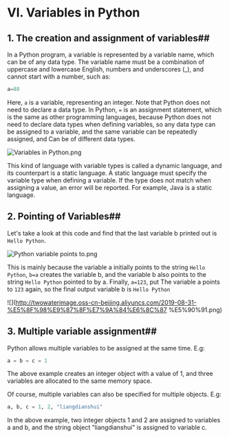 # VI. Variables in Python #

## 1. The creation and assignment of variables##

In a Python program, a variable is represented by a variable name, which can be of any data type. The variable name must be a combination of uppercase and lowercase English, numbers and underscores (_), and cannot start with a number, such as:

```python
a=88
```

Here, `a` is a variable, representing an integer. Note that Python does not need to declare a data type. In Python, `=` is an assignment statement, which is the same as other programming languages, because Python does not need to declare data types when defining variables, so any data type can be assigned to a variable, and the same variable can be repeatedly assigned, and Can be of different data types.

![Variables in Python.png](http://upload-images.jianshu.io/upload_images/2136918-69affa6da83f1dfc.png?imageMogr2/auto-orient/strip%7CimageView2/2/w/1240)

This kind of language with variable types is called a dynamic language, and its counterpart is a static language. A static language must specify the variable type when defining a variable. If the type does not match when assigning a value, an error will be reported. For example, Java is a static language.


## 2. Pointing of Variables##

Let's take a look at this code and find that the last variable b printed out is `Hello Python`.

![Python variable points to.png](http://upload-images.jianshu.io/upload_images/2136918-052a908c25fcfc49.png?imageMogr2/auto-orient/strip%7CimageView2/2/w/1240)

This is mainly because the variable a initially points to the string `Hello Python`, `b=a` creates the variable b, and the variable b also points to the string `Hello Python` pointed to by a. Finally, `a=123`, put The variable a points to `123` again, so the final output variable b is `Hello Python`

![](http://twowaterimage.oss-cn-beijing.aliyuncs.com/2019-08-31-%E5%8F%98%E9%87%8F%E7%9A%84%E6%8C%87 %E5%90%91.png)

 

## 3. Multiple variable assignment##

Python allows multiple variables to be assigned at the same time. E.g:

```python
a = b = c = 1
```

The above example creates an integer object with a value of 1, and three variables are allocated to the same memory space.

Of course, multiple variables can also be specified for multiple objects. E.g:

```python
a, b, c = 1, 2, "liangdianshui"
```

In the above example, two integer objects 1 and 2 are assigned to variables a and b, and the string object "liangdianshui" is assigned to variable c.

